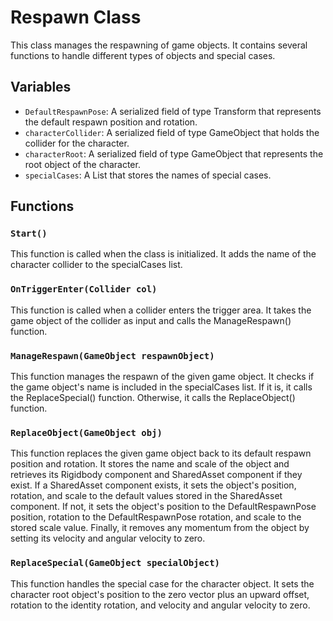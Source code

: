 # Respawn Class

This class manages the respawning of game objects. It contains several functions to handle different types of objects and special cases.

## Variables

- `DefaultRespawnPose`: A serialized field of type Transform that represents the default respawn position and rotation.
- `characterCollider`: A serialized field of type GameObject that holds the collider for the character.
- `characterRoot`: A serialized field of type GameObject that represents the root object of the character.
- `specialCases`: A List<string> that stores the names of special cases.

## Functions

### `Start()`

This function is called when the class is initialized. It adds the name of the character collider to the specialCases list.

### `OnTriggerEnter(Collider col)`

This function is called when a collider enters the trigger area. It takes the game object of the collider as input and calls the ManageRespawn() function.

### `ManageRespawn(GameObject respawnObject)`

This function manages the respawn of the given game object. It checks if the game object's name is included in the specialCases list. If it is, it calls the ReplaceSpecial() function. Otherwise, it calls the ReplaceObject() function.

### `ReplaceObject(GameObject obj)`

This function replaces the given game object back to its default respawn position and rotation. It stores the name and scale of the object and retrieves its Rigidbody component and SharedAsset component if they exist. If a SharedAsset component exists, it sets the object's position, rotation, and scale to the default values stored in the SharedAsset component. If not, it sets the object's position to the DefaultRespawnPose position, rotation to the DefaultRespawnPose rotation, and scale to the stored scale value. Finally, it removes any momentum from the object by setting its velocity and angular velocity to zero.

### `ReplaceSpecial(GameObject specialObject)`

This function handles the special case for the character object. It sets the character root object's position to the zero vector plus an upward offset, rotation to the identity rotation, and velocity and angular velocity to zero.
